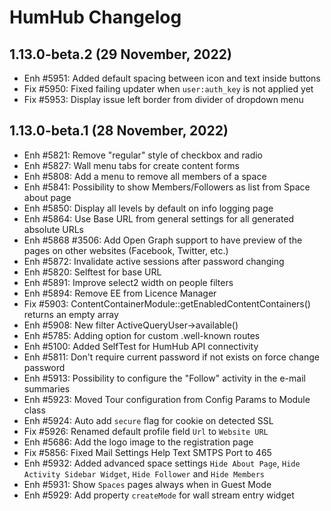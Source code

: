 HumHub Changelog
================

1.13.0-beta.2 (29 November, 2022)
---------------------------------
- Enh #5951: Added default spacing between icon and text inside buttons
- Fix #5950: Fixed failing updater when `user:auth_key` is not applied yet 
- Fix #5953: Display issue left border from divider of dropdown menu 



1.13.0-beta.1 (28 November, 2022)
---------------------------------
- Enh #5821: Remove "regular" style of checkbox and radio
- Enh #5827: Wall menu tabs for create content forms
- Enh #5808: Add a menu to remove all members of a space
- Enh #5841: Possibility to show Members/Followers as list from Space about page
- Enh #5850: Display all levels by default on info logging page
- Enh #5864: Use Base URL from general settings for all generated absolute URLs
- Enh #5868 #3506: Add Open Graph support to have preview of the pages on other websites (Facebook, Twitter, etc.)
- Enh #5872: Invalidate active sessions after password changing
- Enh #5820: Selftest for base URL
- Enh #5891: Improve select2 width on people filters
- Enh #5894: Remove EE from Licence Manager 
- Fix #5903: ContentContainerModule::getEnabledContentContainers() returns an empty array
- Enh #5908: New filter ActiveQueryUser->available()
- Enh #5785: Adding option for custom .well-known routes
- Enh #5100: Added SelfTest for HumHub API connectivity
- Enh #5811: Don't require current password if not exists on force change password
- Enh #5913: Possibility to configure the "Follow" activity in the e-mail summaries
- Enh #5923: Moved Tour configuration from Config Params to Module class 
- Enh #5924: Auto add `secure` flag for cookie on detected SSL
- Fix #5926: Renamed default profile field `Url` to `Website URL`
- Enh #5686: Add the logo image to the registration page
- Fix #5856: Fixed Mail Settings Help Text SMTPS Port to 465 
- Enh #5932: Added advanced space settings `Hide About Page`, `Hide Activity Sidebar Widget`, `Hide Follower` and `Hide Members`  
- Enh #5931: Show `Spaces` pages always when in Guest Mode
- Enh #5929: Add property `createMode` for wall stream entry widget

